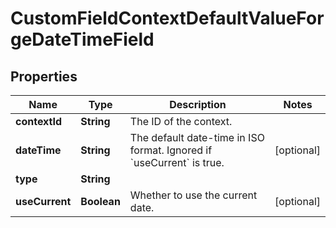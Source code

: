 # CustomFieldContextDefaultValueForgeDateTimeField

## Properties
Name | Type | Description | Notes
------------ | ------------- | ------------- | -------------
**contextId** | **String** | The ID of the context. | 
**dateTime** | **String** | The default date-time in ISO format. Ignored if &#x60;useCurrent&#x60; is true. |  [optional]
**type** | **String** |  | 
**useCurrent** | **Boolean** | Whether to use the current date. |  [optional]
